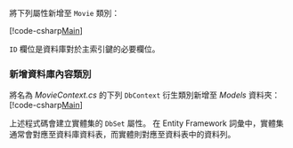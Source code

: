 將下列屬性新增至 `Movie` 類別：

[!code-csharp[Main](../../tutorials/razor-pages/razor-pages-start/sample/RazorPagesMovie/Models/MovieNoEF.cs?name=snippet_MovieNoEF)]

`ID` 欄位是資料庫對於主索引鍵的必要欄位。

<a name="dc"></a>
### <a name="add-a-database-context-class"></a>新增資料庫內容類別

將名為 *MovieContext.cs* 的下列 `DbContext` 衍生類別新增至 *Models* 資料夾：[!code-csharp[Main](../../tutorials/razor-pages/razor-pages-start/snapshot_sample/RazorPagesMovie/Models/MovieContext.cs)]

上述程式碼會建立實體集的 `DbSet` 屬性。 在 Entity Framework 詞彙中，實體集通常會對應至資料庫資料表，而實體則對應至資料表中的資料列。
